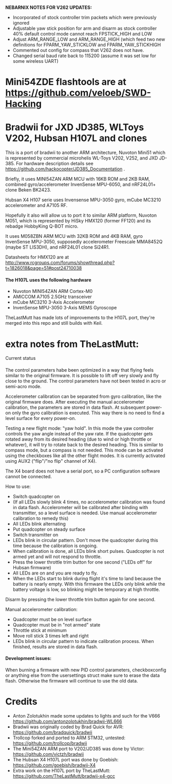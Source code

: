 **NEBARNIX NOTES FOR V262 UPDATES:**
* Incorporated of stock controller trim packets which were previously ignored
* Adjustable yaw stick position for arm and disarm as stock controller 40% default control mode cannot reach FPSTICK_HIGH and LOW
 * Adjust ARM_RANGE_LOW and ARM_RANGE_HIGH (which feed two new definitions for FPARM_YAW_STICKLOW and FPARM_YAW_STICKHIGH
* Commented out config for compass that V262 does not have. 
* Changed serial baud rate back to 115200 (assume it was set low for some wireless UART)

Mini54ZDE flashtools are at https://github.com/veloeb/SWD-Hacking
=======


Bradwii for JXD JD385, WLToys V202, Hubsan H107L and clones
=======

This is a port of bradwii to another ARM architecture, Nuvoton Mini51 which is represented
by commercial microhelis WL-Toys V202, V252, and JXD JD-385. For hardware description
details see https://github.com/hackocopter/JD385_Documentation .

Briefly, it uses MINI54ZAN ARM MCU with 16KB ROM and 2KB RAM, combined gyro/accelerometer
InvenSense MPU-6050, and nRF24L01+ clone Beken BK2423.

Hubsan X4 H107 serie uses Invensense MPU-3050 gyro, mCube MC3210 accelerometer and A7105 RF.

Hopefully it also will allow us to port it to similar ARM platform, Nuvoton M051,
which is represented by HiSky HMX120 (former FF120) and its rebadge HobbyKing Q-BOT micro.

It uses M058ZBN ARM MCU with 32KB ROM and 4KB RAM, gyro InvenSense MPU-3050, supposedly
accelerometer Freescale MMA8452Q (maybe ST LIS3DH), and nRF24L01 clone Si24R1.

Datasheets for HMX120 are at http://www.rcgroups.com/forums/showthread.php?t=1826018&page=51#post24710038

#### The H107L uses the following hardware
 * Nuvoton MINI54ZAN ARM Cortex-M0
 * AMICCOM A7105 2.5GHz transceiver
 * mCube MC3210 3-Axis Accelerometer
 * InvenSense MPU-3050 3-Axis MEMS Gyroscope

TheLastMutt has made lots of improvements to the H107L port, they're merged into this repo and still builds with Keil.

extra notes from TheLastMutt:
======

Current status
####
The control parameters habe been optimized in a way that flying feels similar to the original firmware.
It is possible to lift off very slowly and fly close to the ground.
The control parameters have not been tested in acro or semi-acro mode.

Accelerometer calibration can be separated from gyro calibration, like the original firmware does. After executing the manual accelerometer calibration,
the parameters are stored in data flash. At subsequent power-on only the gyro calibration is executed. This way there is no need to find a level surface
for every power-on.

Testing a new flight mode: "yaw hold". In this mode the yaw controller controls the yaw angle instead of the yaw rate.
If the quadcopter gets rotated away from its desired heading (due to wind or high throttle or whatever), it will try to rotate back to the desired heading.
This is similar to compass mode, but a compass is not needed. This mode can be activated using the checkboxes like all the other flight modes.
It is currently activated using AUX2 ("flip"/"no flip" channel of X4).

The X4 board does not have a serial port, so a PC configuration software cannot be connected.

How to use:
 * Switch quadcopter on
 * (If all LEDs slowly blink 4 times, no accelerometer calibration was found in data flash. Accelerometer will be calibrated after binding with transmitter,
so a level surface is needed. Use manual accelerometer calibration to remedy this)
 * All LEDs blink alternating
 * Put quadcopter on steady surface
 * Switch transmitter on
 * LEDs blink in circular pattern. Don't move the quadcopter during this time because the calibration is ongoing.
 * When calibration is done, all LEDs blink short pulses. Quadcopter is not armed yet and will not respond to throttle.
 * Press the lower throttle trim button for one second ("LEDs off" for Hubsan firmware)
 * All LEDs are on and you are ready to fly.
 * When the LEDs start to blink during flight it's time to land because the battery is nearly empty.
With this firmware the LEDs only blink *while* the battery voltage is low, so blinking might be temporary at high throttle.

Disarm by pressing the lower throttle trim button again for one second.

Manual accelerometer calibration:
 * Quadcopter must be on level surface
 * Quadcopter must be in "not armed" state
 * Throttle stick at minimum
 * Move roll stick 3 times left and right
 * LEDs blink in circular pattern to indicate calibration process. When finished, results are stored in data flash.

#### Development issues:

When burning a firmware with new PID control parameters, checkboxconfig or anything else from the usersettings struct make sure to erase the data flash.
Otherwise the firmware will continue to use the old data. 


Credits
======
 * Anton Zolotukhin made some updates to lights and such for the V666 https://github.com/antonzolotukhin/bradwii-WL666
 * Bradwii was originally coded by Brad Quick for AVR: https://github.com/bradquick/bradwii
 * Trollcop forked and ported to ARM STM32, untested: https://github.com/trollcop/bradwii
 * The Mini54ZAN ARM port to V202/JD385 was done by Victor: https://github.com/victzh/bradwii
 * The Hubsan X4 H107L port was done by Goebish: https://github.com/goebish/bradwii-X4
 * Extra work on the H107L port by TheLastMutt: https://github.com/TheLastMutt/bradwii-x4-gcc
